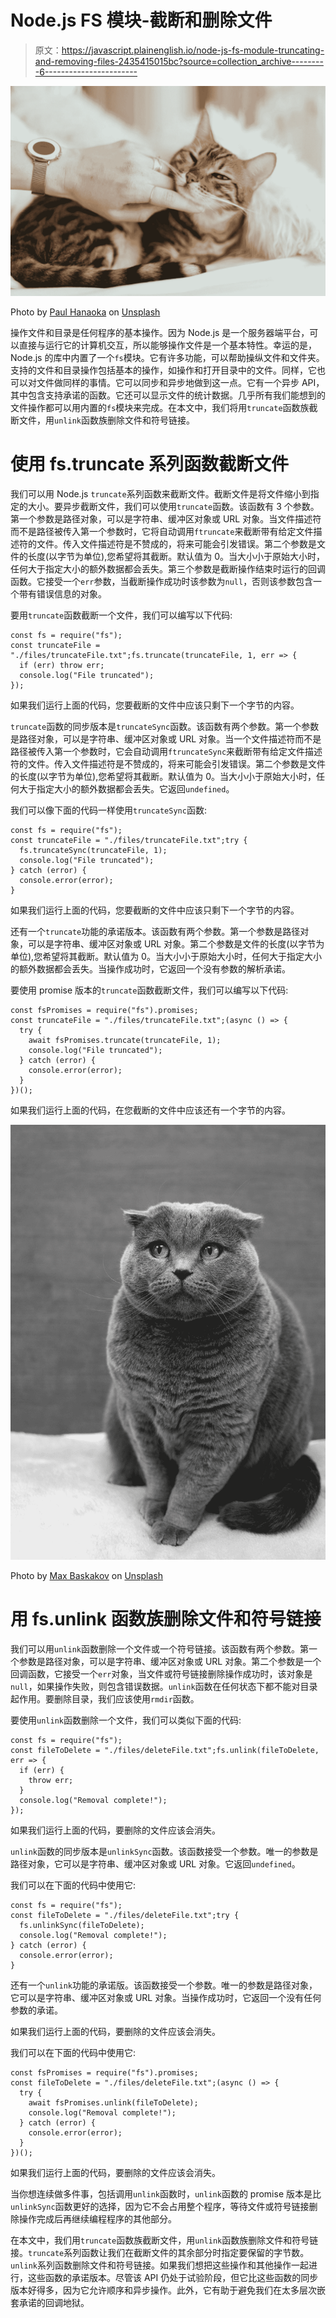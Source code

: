 # Node.js FS 模块-截断和删除文件

> 原文：<https://javascript.plainenglish.io/node-js-fs-module-truncating-and-removing-files-2435415015bc?source=collection_archive---------6----------------------->

![](img/891e747019c98b8c38d10a547e5b828d.png)

Photo by [Paul Hanaoka](https://unsplash.com/@paul_?utm_source=medium&utm_medium=referral) on [Unsplash](https://unsplash.com?utm_source=medium&utm_medium=referral)

操作文件和目录是任何程序的基本操作。因为 Node.js 是一个服务器端平台，可以直接与运行它的计算机交互，所以能够操作文件是一个基本特性。幸运的是，Node.js 的库中内置了一个`fs`模块。它有许多功能，可以帮助操纵文件和文件夹。支持的文件和目录操作包括基本的操作，如操作和打开目录中的文件。同样，它也可以对文件做同样的事情。它可以同步和异步地做到这一点。它有一个异步 API，其中包含支持承诺的函数。它还可以显示文件的统计数据。几乎所有我们能想到的文件操作都可以用内置的`fs`模块来完成。在本文中，我们将用`truncate`函数族截断文件，用`unlink`函数族删除文件和符号链接。

# 使用 fs.truncate 系列函数截断文件

我们可以用 Node.js `truncate`系列函数来截断文件。截断文件是将文件缩小到指定的大小。要异步截断文件，我们可以使用`truncate`函数。该函数有 3 个参数。第一个参数是路径对象，可以是字符串、缓冲区对象或 URL 对象。当文件描述符而不是路径被传入第一个参数时，它将自动调用`ftruncate`来截断带有给定文件描述符的文件。传入文件描述符是不赞成的，将来可能会引发错误。第二个参数是文件的长度(以字节为单位),您希望将其截断。默认值为 0。当大小小于原始大小时，任何大于指定大小的额外数据都会丢失。第三个参数是截断操作结束时运行的回调函数。它接受一个`err`参数，当截断操作成功时该参数为`null`，否则该参数包含一个带有错误信息的对象。

要用`truncate`函数截断一个文件，我们可以编写以下代码:

```
const fs = require("fs");
const truncateFile = "./files/truncateFile.txt";fs.truncate(truncateFile, 1, err => {
  if (err) throw err;
  console.log("File truncated");
});
```

如果我们运行上面的代码，您要截断的文件中应该只剩下一个字节的内容。

`truncate`函数的同步版本是`truncateSync`函数。该函数有两个参数。第一个参数是路径对象，可以是字符串、缓冲区对象或 URL 对象。当一个文件描述符而不是路径被传入第一个参数时，它会自动调用`ftruncateSync`来截断带有给定文件描述符的文件。传入文件描述符是不赞成的，将来可能会引发错误。第二个参数是文件的长度(以字节为单位),您希望将其截断。默认值为 0。当大小小于原始大小时，任何大于指定大小的额外数据都会丢失。它返回`undefined`。

我们可以像下面的代码一样使用`truncateSync`函数:

```
const fs = require("fs");
const truncateFile = "./files/truncateFile.txt";try {
  fs.truncateSync(truncateFile, 1);
  console.log("File truncated");
} catch (error) {
  console.error(error);
}
```

如果我们运行上面的代码，您要截断的文件中应该只剩下一个字节的内容。

还有一个`truncate`功能的承诺版本。该函数有两个参数。第一个参数是路径对象，可以是字符串、缓冲区对象或 URL 对象。第二个参数是文件的长度(以字节为单位),您希望将其截断。默认值为 0。当大小小于原始大小时，任何大于指定大小的额外数据都会丢失。当操作成功时，它返回一个没有参数的解析承诺。

要使用 promise 版本的`truncate`函数截断文件，我们可以编写以下代码:

```
const fsPromises = require("fs").promises;
const truncateFile = "./files/truncateFile.txt";(async () => {
  try {
    await fsPromises.truncate(truncateFile, 1);
    console.log("File truncated");
  } catch (error) {
    console.error(error);
  }
})();
```

如果我们运行上面的代码，在您截断的文件中应该还有一个字节的内容。

![](img/1322e0363a992dd4013d32c394d113fd.png)

Photo by [Max Baskakov](https://unsplash.com/@snowboardinec?utm_source=medium&utm_medium=referral) on [Unsplash](https://unsplash.com?utm_source=medium&utm_medium=referral)

# 用 fs.unlink 函数族删除文件和符号链接

我们可以用`unlink`函数删除一个文件或一个符号链接。该函数有两个参数。第一个参数是路径对象，可以是字符串、缓冲区对象或 URL 对象。第二个参数是一个回调函数，它接受一个`err`对象，当文件或符号链接删除操作成功时，该对象是`null`，如果操作失败，则包含错误数据。`unlink`函数在任何状态下都不能对目录起作用。要删除目录，我们应该使用`rmdir`函数。

要使用`unlink`函数删除一个文件，我们可以类似下面的代码:

```
const fs = require("fs");
const fileToDelete = "./files/deleteFile.txt";fs.unlink(fileToDelete, err => {
  if (err) {
    throw err;
  }
  console.log("Removal complete!");
});
```

如果我们运行上面的代码，要删除的文件应该会消失。

`unlink`函数的同步版本是`unlinkSync`函数。该函数接受一个参数。唯一的参数是路径对象，它可以是字符串、缓冲区对象或 URL 对象。它返回`undefined`。

我们可以在下面的代码中使用它:

```
const fs = require("fs");
const fileToDelete = "./files/deleteFile.txt";try {
  fs.unlinkSync(fileToDelete);
  console.log("Removal complete!");
} catch (error) {
  console.error(error);
}
```

还有一个`unlink`功能的承诺版。该函数接受一个参数。唯一的参数是路径对象，它可以是字符串、缓冲区对象或 URL 对象。当操作成功时，它返回一个没有任何参数的承诺。

如果我们运行上面的代码，要删除的文件应该会消失。

我们可以在下面的代码中使用它:

```
const fsPromises = require("fs").promises;
const fileToDelete = "./files/deleteFile.txt";(async () => {
  try {
    await fsPromises.unlink(fileToDelete);
    console.log("Removal complete!");
  } catch (error) {
    console.error(error);
  }
})();
```

如果我们运行上面的代码，要删除的文件应该会消失。

当你想连续做多件事，包括调用`unlink`函数时，`unlink`函数的 promise 版本是比`unlinkSync`函数更好的选择，因为它不会占用整个程序，等待文件或符号链接删除操作完成后再继续编程程序的其他部分。

在本文中，我们用`truncate`函数族截断文件，用`unlink`函数族删除文件和符号链接。`truncate`系列函数让我们在截断文件的其余部分时指定要保留的字节数。`unlink`系列函数删除文件和符号链接。如果我们想把这些操作和其他操作一起进行，这些函数的承诺版本。尽管该 API 仍处于试验阶段，但它比这些函数的同步版本好得多，因为它允许顺序和异步操作。此外，它有助于避免我们在太多层次嵌套承诺的回调地狱。